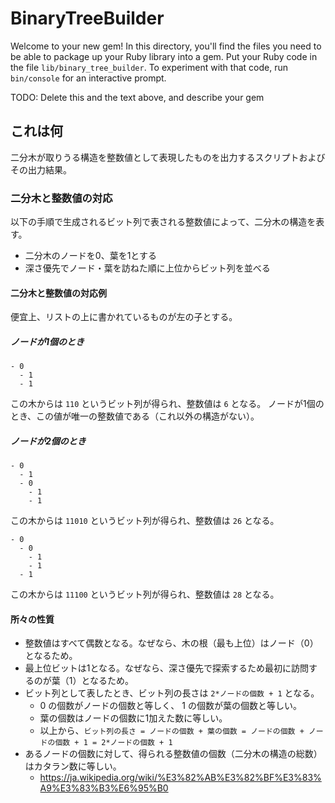 # BinaryTreeBuilder

Welcome to your new gem! In this directory, you'll find the files you need to be able to package up your Ruby library into a gem. Put your Ruby code in the file `lib/binary_tree_builder`. To experiment with that code, run `bin/console` for an interactive prompt.

TODO: Delete this and the text above, and describe your gem

## これは何

二分木が取りうる構造を整数値として表現したものを出力するスクリプトおよびその出力結果。

### 二分木と整数値の対応

以下の手順で生成されるビット列で表される整数値によって、二分木の構造を表す。

- 二分木のノードを0、葉を1とする
- 深さ優先でノード・葉を訪ねた順に上位からビット列を並べる

#### 二分木と整数値の対応例

便宜上、リストの上に書かれているものが左の子とする。

##### ノードが1個のとき

```
- 0
  - 1
  - 1
```

この木からは `110` というビット列が得られ、整数値は `6` となる。
ノードが1個のとき、この値が唯一の整数値である（これ以外の構造がない）。

##### ノードが2個のとき

```
- 0
  - 1
  - 0
    - 1
    - 1
```

この木からは `11010` というビット列が得られ、整数値は `26` となる。

```
- 0
  - 0
    - 1
    - 1
  - 1
```

この木からは `11100` というビット列が得られ、整数値は `28` となる。

#### 所々の性質

- 整数値はすべて偶数となる。なぜなら、木の根（最も上位）はノード（0）となるため。
- 最上位ビットは1となる。なぜなら、深さ優先で探索するため最初に訪問するのが葉（1）となるため。
- ビット列として表したとき、ビット列の長さは `2*ノードの個数 + 1` となる。
  -  0 の個数がノードの個数と等しく、 1 の個数が葉の個数と等しい。
  - 葉の個数はノードの個数に1加えた数に等しい。
  - 以上から、`ビット列の長さ = ノードの個数 + 葉の個数 = ノードの個数 + ノードの個数 + 1 = 2*ノードの個数 + 1`
- あるノードの個数に対して、得られる整数値の個数（二分木の構造の総数）はカタラン数に等しい。
  - https://ja.wikipedia.org/wiki/%E3%82%AB%E3%82%BF%E3%83%A9%E3%83%B3%E6%95%B0